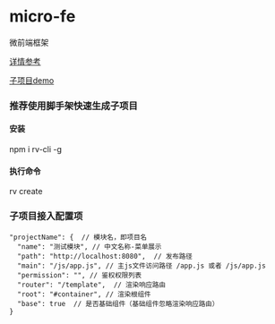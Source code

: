 # micro-fe
微前端框架

[详情参考](https://juejin.im/post/5e7b72e3f265da42eb57f970)

[子项目demo](https://github.com/hui-fly/micro-module-demo)

### 推荐使用脚手架快速生成子项目
#### 安装
npm i rv-cli -g

#### 执行命令
rv create

### 子项目接入配置项
```
"projectName": {  // 模块名，即项目名
  "name": "测试模块", // 中文名称-菜单展示
  "path": "http://localhost:8080",  // 发布路径
  "main": "/js/app.js", // 主js文件访问路径 /app.js 或者 /js/app.js
  "permission": "", // 鉴权权限列表
  "router": "/template",  // 渲染响应路由
  "root": "#container", // 渲染根组件
  "base": true  // 是否基础组件（基础组件忽略渲染响应路由）
}
```
